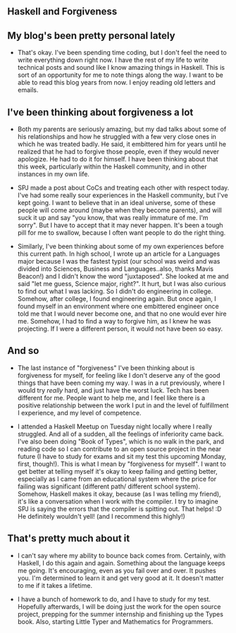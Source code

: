 ## Haskell and Forgiveness

## My blog's been pretty personal lately

- That's okay. I've been spending time coding, but I don't feel the need to write everything
  down right now. I have the rest of my life to write technical posts and sound like I know amazing
  things in Haskell. This is sort of an opportunity for me to note things along the way.
  I want to be able to read this blog years from now. I enjoy reading old letters and emails.
  
## I've been thinking about forgiveness a lot

- Both my parents are seriously amazing, but my dad talks about some of his relationships and how he struggled
  with a few very close ones in which he was treated badly. He said, it embittered him for years until he
  realized that he had to forgive those people, even if they would never apologize. He had to do it for himself.
  I have been thinking about that this week, particularly within the Haskell community, and in other instances
  in my own life. 
  
- SPJ made a post about CoCs and treating each other with respect today. I've had some really sour experiences
  in the Haskell community, but I've kept going. I want to believe that in an ideal universe, some of these 
  people will come around (maybe when they become parents), and will suck it up and say "you know, that was 
  really immature of me. I'm sorry". But I have to accept that it may never happen. It's been a tough pill for
  me to swallow, because I often want people to do the right thing. 
  
- Similarly, I've been thinking about some of my own experiences before this current path. In high school, I 
  wrote up an article for a Languages major because I was the fastest typist (our school was weird and was divided into Sciences, Business and 
  Languages..also, thanks Mavis Beacon!) and I didn't know the word "juxtaposed". She looked at me and said "let me guess, Science major, right?".
  It hurt, but I was also curious to find out what I was lacking. So I didn't do engineering in college. 
  Somehow, after college, I found engineering again. But once again, I found myself in an environment where one
  embittered engineer once told me that I would never become one, and that no one would ever hire me. Somehow,
  I had to find a way to forgive him, as I knew he was projecting. If I were a different person, it would not 
  have been so easy.
  
## And so

- The last instance of "forgiveness" I've been thinking about is forgiveness for myself, for feeling like I don't
  deserve any of the good things that have been coming my way. I was in a rut previously, where I would try 
  *really* hard, and just have the worst luck. Tech has been different for me. People want to help me, and I feel
  like there is a positive relationship between the work I put in and the level of fulfillment I experience, and 
  my level of competence. 

- I attended a Haskell Meetup on Tuesday night locally where I really struggled. And all of a sudden, all the 
  feelings of inferiority came back. I've also been doing "Book of Types", which is no walk in the park, and reading
  code so I can contribute to an open source project in the near future (I have to study for exams and sit my test
  this upcoming Monday, first, though!). This is what I mean by "forgiveness for myself". I want to get better 
  at telling myself it's okay to keep failing and getting better, especially as I came from an educational system
  where the price for failing was significant (different path/ different school system). Somehow, Haskell makes it okay,
  because (as I was telling my friend), it's like a conversation when I work with the compiler. I try to imagine SPJ
  is saying the errors that the compiler is spitting out. That helps! :D He definitely wouldn't yell! (and I recommend 
  this highly!)
  
## That's pretty much about it

- I can't say where my ability to bounce back comes from. Certainly, with Haskell, I do this again and again.
  Something about the language keeps me going. It's encouraging, even as you fail over and over. It pushes you. 
  I'm determined to learn it and get very good at it. It doesn't matter to me if it takes a lifetime. 

- I have a bunch of homework to do, and I have to study for my test. Hopefully afterwards, I will be doing just 
  the work for the open source project, prepping for the summer internship and finishing up the Types book.
  Also, starting Little Typer and Mathematics for Programmers.
  
  
